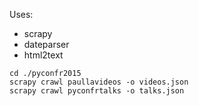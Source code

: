 Uses:

- scrapy
- dateparser
- html2text

```
cd ./pyconfr2015
scrapy crawl paullavideos -o videos.json
scrapy crawl pyconfrtalks -o talks.json
```
